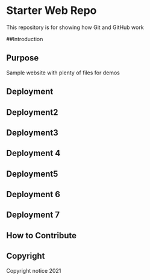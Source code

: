 # Starter Web Repo

This repository is for showing how Git and GitHub work

##Introduction 

## Purpose

Sample website with plenty of files for demos

## Deployment

## Deployment2

## Deployment3

## Deployment 4

## Deployment5

## Deployment 6

## Deployment 7

## How to Contribute

## Copyright
Copyright notice 2021